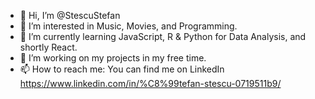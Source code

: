 - 👋 Hi, I’m @StescuStefan
- 👀 I’m interested in Music, Movies, and Programming.
- 🌱 I’m currently learning JavaScript, R & Python for Data Analysis, and shortly React.
- 💞️ I’m working on my projects in my free time.
- 📫 How to reach me: You can find me on LinkedIn https://www.linkedin.com/in/%C8%99tefan-stescu-0719511b9/

<!---
StescuStefan/StescuStefan is a ✨ special ✨ repository because its `README.md` (this file) appears on your GitHub profile.
You can click the Preview link to take a look at your changes.
--->
